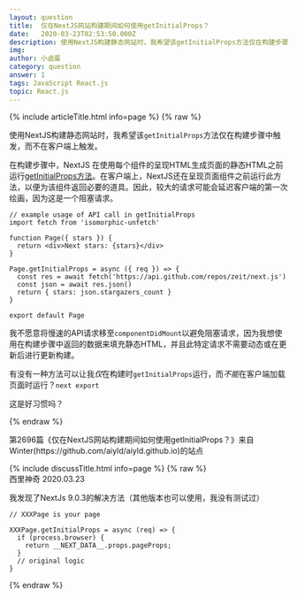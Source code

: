 ```yaml
---
layout: question
title:  仅在NextJS网站构建期间如何使用getInitialProps？
date:   2020-03-23T02:53:50.000Z
description: 使用NextJS构建静态网站时，我希望该getInitialProps方法仅在构建步骤中触发，而不在客户端上触发。在构建步骤中，NextJS 在使用每...
img: 
author: 小卤蛋
category: question
answer: 1
tags: JavaScript React.js
topic: React.js
---
```

<div class="article-root">
  <div class="article">
    {% include articleTitle.html info=page %}
    {% raw %}
    <div class="article-content"><p><font style="vertical-align: inherit;"><font style="vertical-align: inherit;">使用NextJS构建静态网站时，我希望该</font></font><code>getInitialProps</code><font style="vertical-align: inherit;"><font style="vertical-align: inherit;">方法仅在构建步骤中触发，而不在客户端上触发。</font></font></p>

<p><font style="vertical-align: inherit;"><font style="vertical-align: inherit;">在构建步骤中，NextJS </font><font style="vertical-align: inherit;">在使用每个组件的呈现HTML生成页面的静态HTML之前</font><font style="vertical-align: inherit;">运行</font></font><a href="https://nextjs.org/docs#fetching-data-and-component-lifecycle" rel="noreferrer"><font style="vertical-align: inherit;"><font style="vertical-align: inherit;">getInitialProps方法</font></font></a><font style="vertical-align: inherit;"><font style="vertical-align: inherit;">。</font><font style="vertical-align: inherit;">在客户端上，NextJS还在呈现页面组件之前运行此方法，以便为该组件返回必要的道具。</font><font style="vertical-align: inherit;">因此，较大的请求可能会延迟客户端的第一次绘画，因为这是一个阻塞请求。</font></font></p>

<pre class="lang-js prettyprint-override"><code>// example usage of API call in getInitialProps<font></font>
import fetch from 'isomorphic-unfetch'<font></font>
<font></font>
function Page({ stars }) {<font></font>
  return &lt;div&gt;Next stars: {stars}&lt;/div&gt;<font></font>
}<font></font>
<font></font>
Page.getInitialProps = async ({ req }) =&gt; {<font></font>
  const res = await fetch('https://api.github.com/repos/zeit/next.js')<font></font>
  const json = await res.json()<font></font>
  return { stars: json.stargazers_count }<font></font>
}<font></font>
<font></font>
export default Page<font></font>
</code></pre>

<p><font style="vertical-align: inherit;"><font style="vertical-align: inherit;">我不愿意将慢速的API请求移至</font></font><code>componentDidMount</code><font style="vertical-align: inherit;"><font style="vertical-align: inherit;">以避免阻塞请求，因为我想使用在构建步骤中返回的数据来填充静态HTML，并且此特定请求不需要动态或在更新后进行更新构建。</font></font></p>

<p><font style="vertical-align: inherit;"><font style="vertical-align: inherit;">有没有一种方法可以让我</font><em><font style="vertical-align: inherit;">仅</font></em><font style="vertical-align: inherit;">在</font><font style="vertical-align: inherit;">构建</font><font style="vertical-align: inherit;">时</font></font><code>getInitialProps</code><font style="vertical-align: inherit;"><font style="vertical-align: inherit;">运行</font><font style="vertical-align: inherit;">，</font><font style="vertical-align: inherit;">而</font><em><font style="vertical-align: inherit;">不能</font></em><font style="vertical-align: inherit;">在客户端加载页面时运行？</font></font><em><font style="vertical-align: inherit;"></font></em><font style="vertical-align: inherit;"></font><code>next export</code><font style="vertical-align: inherit;"></font><em><font style="vertical-align: inherit;"></font></em><font style="vertical-align: inherit;"></font></p>

<p><font style="vertical-align: inherit;"><font style="vertical-align: inherit;">这是好习惯吗？</font></font></p></div>
    {% endraw %}
  </div>
  <p class="winter_mark">第2696篇《仅在NextJS网站构建期间如何使用getInitialProps？》来自Winter(https://github.com/aiyld/aiyld.github.io)的站点</p>
  <div class="discuss-wrapper">
    {% include discussTitle.html info=page %}
    {% raw %}
    <div class="discuss-list">
    <div class="discuss-item">
        <div class="discuss-parent">
          <div class="discuss-meta">
            <span class="discuss-user">西里神奇</span>
            <span class="discuss-time">2020.03.23</span>
          </div>
          <div class="discuss-comment"><p><font style="vertical-align: inherit;"><font style="vertical-align: inherit;">我发现了NextJs 9.0.3的解决方法（其他版本也可以使用，我没有测试过）</font></font></p>

<p></p><div class="snippet" data-lang="js" data-hide="false" data-console="true" data-babel="false">
<div class="snippet-code">
<pre class="snippet-code-html lang-html prettyprint-override"><code>// XXXPage is your page<font></font>
<font></font>
XXXPage.getInitialProps = async (req) =&gt; {<font></font>
  if (process.browser) {<font></font>
    return __NEXT_DATA__.props.pageProps;<font></font>
  }<font></font>
  // original logic<font></font>
}</code></pre>
</div>
</div>
<p></p></div>
        </div></div>
    </div>
    {% endraw %}
  </div>
<div>

